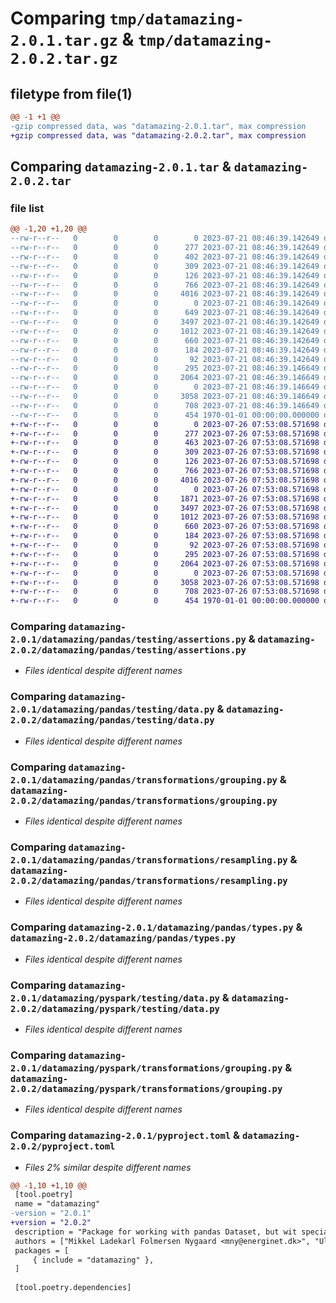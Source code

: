 # Comparing `tmp/datamazing-2.0.1.tar.gz` & `tmp/datamazing-2.0.2.tar.gz`

## filetype from file(1)

```diff
@@ -1 +1 @@
-gzip compressed data, was "datamazing-2.0.1.tar", max compression
+gzip compressed data, was "datamazing-2.0.2.tar", max compression
```

## Comparing `datamazing-2.0.1.tar` & `datamazing-2.0.2.tar`

### file list

```diff
@@ -1,20 +1,20 @@
--rw-r--r--   0        0        0        0 2023-07-21 08:46:39.142649 datamazing-2.0.1/datamazing/__init__.py
--rw-r--r--   0        0        0      277 2023-07-21 08:46:39.142649 datamazing-2.0.1/datamazing/_conform.py
--rw-r--r--   0        0        0      402 2023-07-21 08:46:39.142649 datamazing-2.0.1/datamazing/pandas/__init__.py
--rw-r--r--   0        0        0      309 2023-07-21 08:46:39.142649 datamazing-2.0.1/datamazing/pandas/datacollection/__init__.py
--rw-r--r--   0        0        0      126 2023-07-21 08:46:39.142649 datamazing-2.0.1/datamazing/pandas/testing/__init__.py
--rw-r--r--   0        0        0      766 2023-07-21 08:46:39.142649 datamazing-2.0.1/datamazing/pandas/testing/assertions.py
--rw-r--r--   0        0        0     4016 2023-07-21 08:46:39.142649 datamazing-2.0.1/datamazing/pandas/testing/data.py
--rw-r--r--   0        0        0        0 2023-07-21 08:46:39.142649 datamazing-2.0.1/datamazing/pandas/transformations/__init__.py
--rw-r--r--   0        0        0      649 2023-07-21 08:46:39.142649 datamazing-2.0.1/datamazing/pandas/transformations/basic.py
--rw-r--r--   0        0        0     3497 2023-07-21 08:46:39.142649 datamazing-2.0.1/datamazing/pandas/transformations/grouping.py
--rw-r--r--   0        0        0     1012 2023-07-21 08:46:39.142649 datamazing-2.0.1/datamazing/pandas/transformations/resampling.py
--rw-r--r--   0        0        0      660 2023-07-21 08:46:39.142649 datamazing-2.0.1/datamazing/pandas/types.py
--rw-r--r--   0        0        0      184 2023-07-21 08:46:39.142649 datamazing-2.0.1/datamazing/pyspark/__init__.py
--rw-r--r--   0        0        0       92 2023-07-21 08:46:39.142649 datamazing-2.0.1/datamazing/pyspark/testing/__init__.py
--rw-r--r--   0        0        0      295 2023-07-21 08:46:39.146649 datamazing-2.0.1/datamazing/pyspark/testing/assertions.py
--rw-r--r--   0        0        0     2064 2023-07-21 08:46:39.146649 datamazing-2.0.1/datamazing/pyspark/testing/data.py
--rw-r--r--   0        0        0        0 2023-07-21 08:46:39.146649 datamazing-2.0.1/datamazing/pyspark/transformations/__init__.py
--rw-r--r--   0        0        0     3058 2023-07-21 08:46:39.146649 datamazing-2.0.1/datamazing/pyspark/transformations/grouping.py
--rw-r--r--   0        0        0      708 2023-07-21 08:46:39.146649 datamazing-2.0.1/pyproject.toml
--rw-r--r--   0        0        0      454 1970-01-01 00:00:00.000000 datamazing-2.0.1/PKG-INFO
+-rw-r--r--   0        0        0        0 2023-07-26 07:53:08.571698 datamazing-2.0.2/datamazing/__init__.py
+-rw-r--r--   0        0        0      277 2023-07-26 07:53:08.571698 datamazing-2.0.2/datamazing/_conform.py
+-rw-r--r--   0        0        0      463 2023-07-26 07:53:08.571698 datamazing-2.0.2/datamazing/pandas/__init__.py
+-rw-r--r--   0        0        0      309 2023-07-26 07:53:08.571698 datamazing-2.0.2/datamazing/pandas/datacollection/__init__.py
+-rw-r--r--   0        0        0      126 2023-07-26 07:53:08.571698 datamazing-2.0.2/datamazing/pandas/testing/__init__.py
+-rw-r--r--   0        0        0      766 2023-07-26 07:53:08.571698 datamazing-2.0.2/datamazing/pandas/testing/assertions.py
+-rw-r--r--   0        0        0     4016 2023-07-26 07:53:08.571698 datamazing-2.0.2/datamazing/pandas/testing/data.py
+-rw-r--r--   0        0        0        0 2023-07-26 07:53:08.571698 datamazing-2.0.2/datamazing/pandas/transformations/__init__.py
+-rw-r--r--   0        0        0     1871 2023-07-26 07:53:08.571698 datamazing-2.0.2/datamazing/pandas/transformations/basic.py
+-rw-r--r--   0        0        0     3497 2023-07-26 07:53:08.571698 datamazing-2.0.2/datamazing/pandas/transformations/grouping.py
+-rw-r--r--   0        0        0     1012 2023-07-26 07:53:08.571698 datamazing-2.0.2/datamazing/pandas/transformations/resampling.py
+-rw-r--r--   0        0        0      660 2023-07-26 07:53:08.571698 datamazing-2.0.2/datamazing/pandas/types.py
+-rw-r--r--   0        0        0      184 2023-07-26 07:53:08.571698 datamazing-2.0.2/datamazing/pyspark/__init__.py
+-rw-r--r--   0        0        0       92 2023-07-26 07:53:08.571698 datamazing-2.0.2/datamazing/pyspark/testing/__init__.py
+-rw-r--r--   0        0        0      295 2023-07-26 07:53:08.571698 datamazing-2.0.2/datamazing/pyspark/testing/assertions.py
+-rw-r--r--   0        0        0     2064 2023-07-26 07:53:08.571698 datamazing-2.0.2/datamazing/pyspark/testing/data.py
+-rw-r--r--   0        0        0        0 2023-07-26 07:53:08.571698 datamazing-2.0.2/datamazing/pyspark/transformations/__init__.py
+-rw-r--r--   0        0        0     3058 2023-07-26 07:53:08.571698 datamazing-2.0.2/datamazing/pyspark/transformations/grouping.py
+-rw-r--r--   0        0        0      708 2023-07-26 07:53:08.571698 datamazing-2.0.2/pyproject.toml
+-rw-r--r--   0        0        0      454 1970-01-01 00:00:00.000000 datamazing-2.0.2/PKG-INFO
```

### Comparing `datamazing-2.0.1/datamazing/pandas/testing/assertions.py` & `datamazing-2.0.2/datamazing/pandas/testing/assertions.py`

 * *Files identical despite different names*

### Comparing `datamazing-2.0.1/datamazing/pandas/testing/data.py` & `datamazing-2.0.2/datamazing/pandas/testing/data.py`

 * *Files identical despite different names*

### Comparing `datamazing-2.0.1/datamazing/pandas/transformations/grouping.py` & `datamazing-2.0.2/datamazing/pandas/transformations/grouping.py`

 * *Files identical despite different names*

### Comparing `datamazing-2.0.1/datamazing/pandas/transformations/resampling.py` & `datamazing-2.0.2/datamazing/pandas/transformations/resampling.py`

 * *Files identical despite different names*

### Comparing `datamazing-2.0.1/datamazing/pandas/types.py` & `datamazing-2.0.2/datamazing/pandas/types.py`

 * *Files identical despite different names*

### Comparing `datamazing-2.0.1/datamazing/pyspark/testing/data.py` & `datamazing-2.0.2/datamazing/pyspark/testing/data.py`

 * *Files identical despite different names*

### Comparing `datamazing-2.0.1/datamazing/pyspark/transformations/grouping.py` & `datamazing-2.0.2/datamazing/pyspark/transformations/grouping.py`

 * *Files identical despite different names*

### Comparing `datamazing-2.0.1/pyproject.toml` & `datamazing-2.0.2/pyproject.toml`

 * *Files 2% similar despite different names*

```diff
@@ -1,10 +1,10 @@
 [tool.poetry]
 name = "datamazing"
-version = "2.0.1"
+version = "2.0.2"
 description = "Package for working with pandas Dataset, but wit specialized functions used for Energinet"
 authors = ["Mikkel Ladekarl Folmersen Nygaard <mny@energinet.dk>", "Ulrik Christensen <uch@energinet.dk>"]
 packages = [
     { include = "datamazing" },
 ]
 
 [tool.poetry.dependencies]
```

